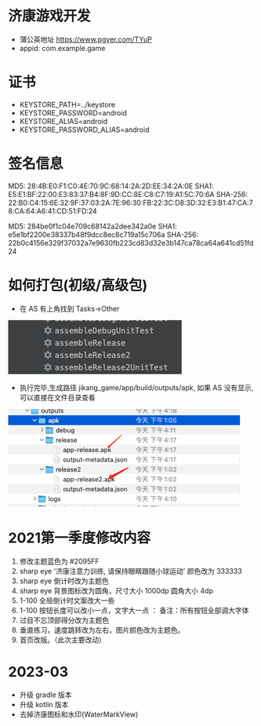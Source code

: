 # 济康游戏开发

- 蒲公英地址 https://www.pgyer.com/TYuP
- appid: com.example.game

# 证书
- KEYSTORE_PATH=../keystore
- KEYSTORE_PASSWORD=android
- KEYSTORE_ALIAS=android
- KEYSTORE_PASSWORD_ALIAS=android

# 签名信息
MD5: 28:4B:E0:F1:C0:4E:70:9C:68:14:2A:2D:EE:34:2A:0E
SHA1: E5:E1:BF:22:00:E3:83:37:B4:8F:9D:CC:8E:C8:C7:19:A1:5C:70:6A
SHA-256: 22:B0:C4:15:6E:32:9F:37:03:2A:7E:96:30:FB:22:3C:D8:3D:32:E3:B1:47:CA:78:CA:64:A6:41:CD:51:FD:24


MD5:    284be0f1c04e709c68142a2dee342a0e
SHA1:   e5e1bf2200e38337b48f9dcc8ec8c719a15c706a
SHA-256: 22b0c4156e329f37032a7e9630fb223cd83d32e3b147ca78ca64a641cd51fd24

# 如何打包(初级/高级包)
- 在 AS 有上角找到 Tasks->Other

<img src='01build.png'>

- 执行完毕,生成路径 jikang_game/app/build/outputs/apk, 如果 AS 没有显示,可以直接在文件目录查看

<img src='02app.png'>


# 2021第一季度修改内容

1. 修改主题蓝色为 #2095FF
2. sharp eye '济康注意力训练, 请保持眼睛跟随小球运动' 颜色改为 333333
3. sharp eye 倒计时改为主题色
4. sharp eye 背景图标改为圆角，尺寸大小 1000dp 圆角大小 4dp
5. 1-100 全局倒计时文案改大一些
6. 1-100 按钮长度可以改小一点，文字大一点 ： 备注：所有按钮全部调大字体
7. 过目不忘顶部得分改为主题色
8. 垂直练习，速度跳转改为左右，图片颜色改为主题色。
9. 首页改版。（此次主要改动）


# 2023-03
- 升级 gradle 版本
- 升级 kotlin 版本
- 去掉济康图标和水印(WaterMarkView)


